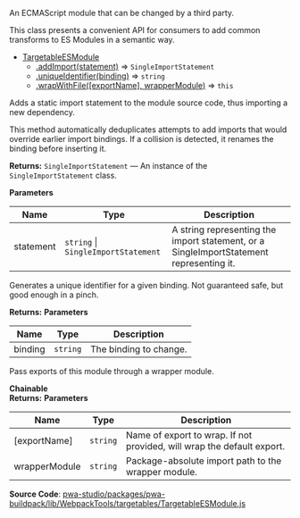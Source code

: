 
An ECMAScript module that can be changed by a third party.

This class presents a convenient API for consumers to add common transforms to ES
Modules in a semantic way.

* [TargetableESModule](#TargetableESModule)
    * [.addImport(statement)](#TargetableESModule+addImport) ⇒ `SingleImportStatement`
    * [.uniqueIdentifier(binding)](#TargetableESModule+uniqueIdentifier) ⇒ `string`
    * [.wrapWithFile([exportName], wrapperModule)](#TargetableESModule+wrapWithFile) ⇒ `this`

Adds a static import statement to the module source code, thus importing
a new dependency.

This method automatically deduplicates attempts to add imports that would override
earlier import bindings.
If a collision is detected, it renames the binding before inserting it.

**Returns:**
`SingleImportStatement`
   — An instance of the `SingleImportStatement` class.

**Parameters**

| Name | Type | Description |
| --- | --- | --- |
| statement | `string` \| `SingleImportStatement` | A string representing the import statement, or a SingleImportStatement representing it. |

Generates a unique identifier for a given binding. Not guaranteed safe,
but good enough in a pinch.

**Returns:**
**Parameters**

| Name | Type | Description |
| --- | --- | --- |
| binding | `string` | The binding to change. |

Pass exports of this module through a wrapper module.

**Chainable**  
**Returns:**
**Parameters**

| Name | Type | Description |
| --- | --- | --- |
| [exportName] | `string` | Name of export to wrap. If not provided, will wrap the default export. |
| wrapperModule | `string` | Package-absolute import path to the wrapper module. |

**Source Code**: [pwa-studio/packages/pwa-buildpack/lib/WebpackTools/targetables/TargetableESModule.js](https://github.com/magento/pwa-studio/blob/develop/packages/pwa-buildpack/lib/WebpackTools/targetables/TargetableESModule.js)
